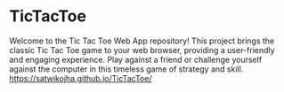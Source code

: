 # TicTacToe
Welcome to the Tic Tac Toe Web App repository! This project brings the classic Tic Tac Toe game to your web browser, providing a user-friendly and engaging experience. Play against a friend or challenge yourself against the computer in this timeless game of strategy and skill.
https://satwikojha.github.io/TicTacToe/
